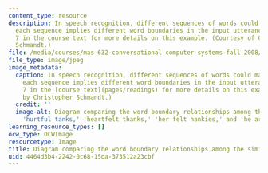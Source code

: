 ```yaml
---
content_type: resource
description: In speech recognition, different sequences of words could match an utterance;
  each sequence implies different word boundaries in the input utterance.  See Chapter
  7 in the course text for more details on this example. (Courtesy of Christopher
  Schmandt.)
file: /media/courses/mas-632-conversational-computer-systems-fall-2008/4464d3b422420c6815da373512a23cbf_mas-632f08-th.jpg
file_type: image/jpeg
image_metadata:
  caption: In speech recognition, different sequences of words could match an utterance;
    each sequence implies different word boundaries in the input utterance. See chapter
    7 in the [course text](pages/readings) for more details on this example. (Image
    by Christopher Schmandt.)
  credit: ''
  image-alt: Diagram comparing the word boundary relationships among the similar utterances
    'hurtful tanks,' 'heartfelt thanks,' 'her felt hankies,' and 'he artfully banks.'
learning_resource_types: []
ocw_type: OCWImage
resourcetype: Image
title: Diagram comparing the word boundary relationships among the similar utterances
uid: 4464d3b4-2242-0c68-15da-373512a23cbf
---
```

